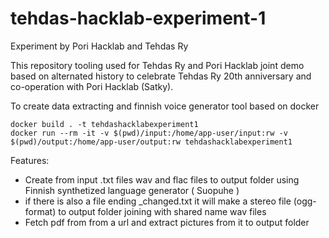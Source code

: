 # tehdas-hacklab-experiment-1
Experiment by Pori Hacklab and Tehdas Ry

This repository tooling used for Tehdas Ry and Pori Hacklab joint demo based on alternated history to celebrate Tehdas Ry 20th anniversary and co-operation with Pori Hacklab (Satky).

To create data extracting and finnish voice generator tool based on docker
```
docker build . -t tehdashacklabexperiment1
docker run --rm -it -v $(pwd)/input:/home/app-user/input:rw -v $(pwd)/output:/home/app-user/output:rw tehdashacklabexperiment1
```

Features:

* Create from input .txt files wav and flac files to output folder using Finnish synthetized language generator ( Suopuhe )
 * if there is also a file ending _changed.txt it will make a stereo file (ogg-format) to output folder joining with shared name wav files
* Fetch pdf from from a url and extract pictures from it to output folder


